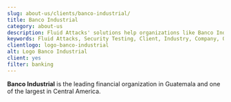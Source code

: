 ```yaml
---
slug: about-us/clients/banco-industrial/
title: Banco Industrial
category: about-us
description: Fluid Attacks' solutions help organizations like Banco Industrial to identify security vulnerabilities in their systems and manage their attack surfaces.
keywords: Fluid Attacks, Security Testing, Client, Industry, Company, Organization, Pentesting, Ethical Hacking, Banco Industrial
clientlogo: logo-banco-industrial
alt: Logo Banco Industrial
client: yes
filter: banking
---
```


**Banco Industrial** is the leading financial organization in Guatemala
and one of the largest in Central America.
